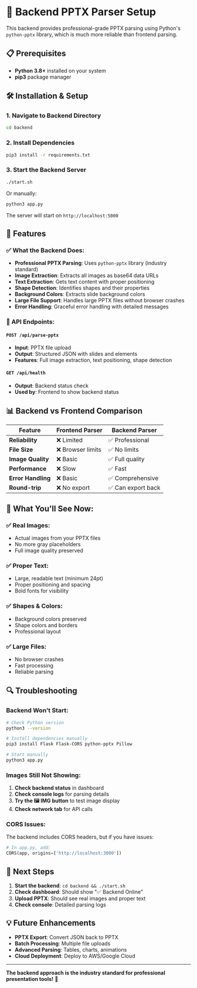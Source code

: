 # 🚀 Backend PPTX Parser Setup

This backend provides professional-grade PPTX parsing using Python's `python-pptx` library, which is much more reliable than frontend parsing.

## 📋 Prerequisites

- **Python 3.8+** installed on your system
- **pip3** package manager

## 🛠️ Installation & Setup

### 1. Navigate to Backend Directory
```bash
cd backend
```

### 2. Install Dependencies
```bash
pip3 install -r requirements.txt
```

### 3. Start the Backend Server
```bash
./start.sh
```

Or manually:
```bash
python3 app.py
```

The server will start on `http://localhost:5000`

## 🎯 Features

### ✅ What the Backend Does:
- **Professional PPTX Parsing**: Uses `python-pptx` library (industry standard)
- **Image Extraction**: Extracts all images as base64 data URLs
- **Text Extraction**: Gets text content with proper positioning
- **Shape Detection**: Identifies shapes and their properties
- **Background Colors**: Extracts slide background colors
- **Large File Support**: Handles large PPTX files without browser crashes
- **Error Handling**: Graceful error handling with detailed messages

### 🔧 API Endpoints:

#### `POST /api/parse-pptx`
- **Input**: PPTX file upload
- **Output**: Structured JSON with slides and elements
- **Features**: Full image extraction, text positioning, shape detection

#### `GET /api/health`
- **Output**: Backend status check
- **Used by**: Frontend to show backend status

## 📊 Backend vs Frontend Comparison

| Feature | Frontend Parser | Backend Parser |
|---------|----------------|----------------|
| **Reliability** | ❌ Limited | ✅ Professional |
| **File Size** | ❌ Browser limits | ✅ No limits |
| **Image Quality** | ❌ Basic | ✅ Full quality |
| **Performance** | ❌ Slow | ✅ Fast |
| **Error Handling** | ❌ Basic | ✅ Comprehensive |
| **Round-trip** | ❌ No export | ✅ Can export back |

## 🎨 What You'll See Now:

### ✅ **Real Images**: 
- Actual images from your PPTX files
- No more gray placeholders
- Full image quality preserved

### ✅ **Proper Text**: 
- Large, readable text (minimum 24pt)
- Proper positioning and spacing
- Bold fonts for visibility

### ✅ **Shapes & Colors**: 
- Background colors preserved
- Shape colors and borders
- Professional layout

### ✅ **Large Files**: 
- No browser crashes
- Fast processing
- Reliable parsing

## 🔍 Troubleshooting

### Backend Won't Start:
```bash
# Check Python version
python3 --version

# Install dependencies manually
pip3 install Flask Flask-CORS python-pptx Pillow

# Start manually
python3 app.py
```

### Images Still Not Showing:
1. **Check backend status** in dashboard
2. **Check console logs** for parsing details
3. **Try the 🖼️ IMG button** to test image display
4. **Check network tab** for API calls

### CORS Issues:
The backend includes CORS headers, but if you have issues:
```python
# In app.py, add:
CORS(app, origins=['http://localhost:3000'])
```

## 🚀 Next Steps

1. **Start the backend**: `cd backend && ./start.sh`
2. **Check dashboard**: Should show "✅ Backend Online"
3. **Upload PPTX**: Should see real images and proper text
4. **Check console**: Detailed parsing logs

## 💡 Future Enhancements

- **PPTX Export**: Convert JSON back to PPTX
- **Batch Processing**: Multiple file uploads
- **Advanced Parsing**: Tables, charts, animations
- **Cloud Deployment**: Deploy to AWS/Google Cloud

---

**The backend approach is the industry standard for professional presentation tools!** 🎉
